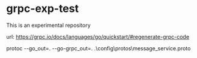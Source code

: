 # grpc-exp-test 

This is an experimental repository

url: https://grpc.io/docs/languages/go/quickstart/#regenerate-grpc-code

protoc --go_out=. --go-grpc_out=. .\config\protos\message_service.proto
